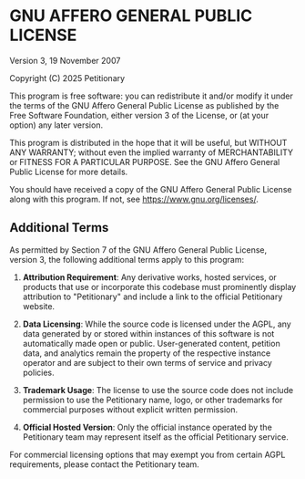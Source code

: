 # GNU AFFERO GENERAL PUBLIC LICENSE
Version 3, 19 November 2007

Copyright (C) 2025 Petitionary

This program is free software: you can redistribute it and/or modify
it under the terms of the GNU Affero General Public License as published by
the Free Software Foundation, either version 3 of the License, or
(at your option) any later version.

This program is distributed in the hope that it will be useful,
but WITHOUT ANY WARRANTY; without even the implied warranty of
MERCHANTABILITY or FITNESS FOR A PARTICULAR PURPOSE.  See the
GNU Affero General Public License for more details.

You should have received a copy of the GNU Affero General Public License
along with this program.  If not, see <https://www.gnu.org/licenses/>.

## Additional Terms

As permitted by Section 7 of the GNU Affero General Public License, version 3, the following additional terms apply to this program:

1. **Attribution Requirement**: Any derivative works, hosted services, or products that use or incorporate this codebase must prominently display attribution to "Petitionary" and include a link to the official Petitionary website.

2. **Data Licensing**: While the source code is licensed under the AGPL, any data generated by or stored within instances of this software is not automatically made open or public. User-generated content, petition data, and analytics remain the property of the respective instance operator and are subject to their own terms of service and privacy policies.

3. **Trademark Usage**: The license to use the source code does not include permission to use the Petitionary name, logo, or other trademarks for commercial purposes without explicit written permission.

4. **Official Hosted Version**: Only the official instance operated by the Petitionary team may represent itself as the official Petitionary service.

For commercial licensing options that may exempt you from certain AGPL requirements, please contact the Petitionary team.